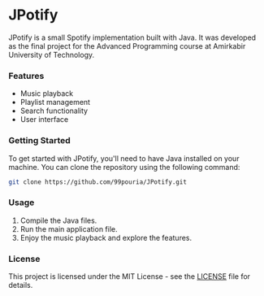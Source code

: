 # JPotify

JPotify is a small Spotify implementation built with Java. It was developed as the final project for the Advanced Programming course at Amirkabir University of Technology.

### Features

- Music playback
- Playlist management
- Search functionality
- User interface

### Getting Started

To get started with JPotify, you'll need to have Java installed on your machine. You can clone the repository using the following command:

```bash
git clone https://github.com/99pouria/JPotify.git
```

### Usage

1. Compile the Java files.
2. Run the main application file.
3. Enjoy the music playback and explore the features.

### License

This project is licensed under the MIT License - see the [LICENSE](./LICENSE) file for details.
